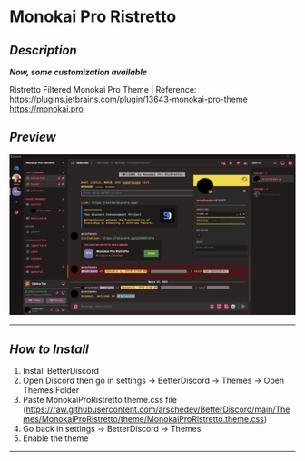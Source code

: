 # Monokai Pro Ristretto

## ***Description***

***Now, some customization available***

Ristretto Filtered Monokai Pro Theme | Reference:  
https://plugins.jetbrains.com/plugin/13643-monokai-pro-theme  
https://monokai.pro

## ***Preview***

![PREVIEW](https://raw.githubusercontent.com/arschedev/BetterDiscord/main/Themes/MonokaiProRistretto/preview.png)

---

## ***How to Install***

1. Install BetterDiscord
2. Open Discord then go in settings -> BetterDiscord -> Themes -> Open Themes Folder
3. Paste MonokaiProRistretto.theme.css
   file (https://raw.githubusercontent.com/arschedev/BetterDiscord/main/Themes/MonokaiProRistretto/theme/MonokaiProRistretto.theme.css)
4. Go back in settings -> BetterDiscord -> Themes
5. Enable the theme

---
